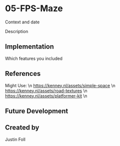 # 05-FPS-Maze
Context and date

Description

## Implementation
Which features you included

## References
Might Use: \n
https://kenney.nl/assets/simple-space \n
https://kenney.nl/assets/road-textures \n
https://kenney.nl/assets/platformer-kit \n


## Future Development

## Created by
Justin Foll
